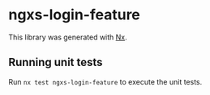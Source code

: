 # ngxs-login-feature

This library was generated with [Nx](https://nx.dev).

## Running unit tests

Run `nx test ngxs-login-feature` to execute the unit tests.

